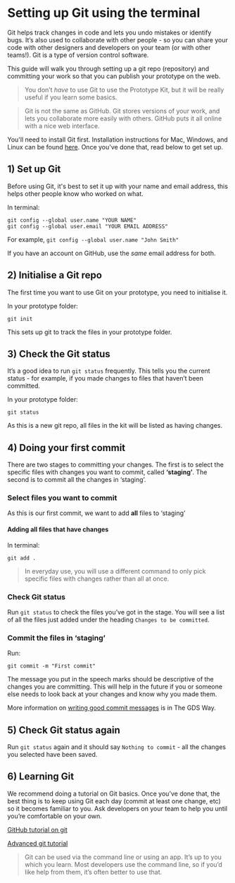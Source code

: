 # Setting up Git using the terminal

Git helps track changes in code and lets you undo mistakes or identify bugs. It’s also used to collaborate with other people - so you can share your code with other designers and developers on your team (or with other teams!). Git is a type of version control software.

This guide will walk you through setting up a git repo (repository) and committing your work so that you can publish your prototype on the web.

> You don’t *have* to use Git to use the Prototype Kit, but it will be really useful if you learn some basics.

> Git is not the same as GitHub. Git stores versions of your work, and lets you collaborate more easily with others. GitHub puts it all online with a nice web interface.

You'll need to install Git first. Installation instructions for Mac, Windows, and Linux can be found [here](https://git-scm.com/book/en/v2/Getting-Started-Installing-Git). Once you've done that, read below to get set up.

## 1) Set up Git

Before using Git, it's best to set it up with your name and email address, this helps other people know who worked on what.

In terminal:
```
git config --global user.name "YOUR NAME"
git config --global user.email "YOUR EMAIL ADDRESS"
```

For example,  `git config --global user.name "John Smith"`

If you have an account on GitHub, use the *same* email address for both.

## 2) Initialise a Git repo

The first time you want to use Git on your prototype, you need to initialise it.

In your prototype folder:
```
git init
```

This sets up git to track the files in your prototype folder.

## 3) Check the Git status

It’s a good idea to run `git status` frequently. This tells you the current status - for example, if you made changes to files that haven’t been committed.

In your prototype folder:
```
git status
```

As this is a new git repo, all files in the kit will be listed as having changes.

## 4) Doing your first commit

There are two stages to committing your changes. The first is to select the specific files with changes you want to commit, called **‘staging’**. The second is to commit all the changes in ‘staging’.

### Select files you want to commit

As this is our first commit, we want to add **all** files to ‘staging’

#### Adding all files that have changes

In terminal:
```
git add .
```
> In everyday use, you will use a different command to only pick specific files with changes rather than all at once.


### Check Git status

Run `git status` to check the files you’ve got in the stage. You will see a list of all the files just added under the heading `Changes to be committed`.

### Commit the files in ‘staging’

Run:
```
git commit -m "First commit"
```
The message you put in the speech marks should be descriptive of the changes you are committing. This will help in the future if you or someone else needs to look back at your changes and know why you made them.

More information on [writing good commit messages](https://gds-way.cloudapps.digital/standards/source-code.html#commit-messages) is in The GDS Way.

## 5) Check Git status again

Run `git status` again and it should say `Nothing to commit` - all the changes you selected have been saved.

## 6) Learning Git

We recommend doing a tutorial on Git basics. Once you’ve done that, the best thing is to keep using Git each day (commit at least one change, etc) so it becomes familiar to you. Ask developers on your team to help you until you’re comfortable on your own.

[GitHub tutorial on git](https://try.github.io/levels/1/challenges/1)

[Advanced git tutorial](http://think-like-a-git.net/)

> Git can be used via the command line or using an app. It’s up to you which you learn. Most developers use the command line, so if you’d like help from them, it’s often better to use that.
